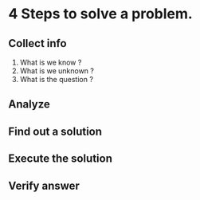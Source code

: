 # 4 Steps to solve a problem.

## Collect info
1. What is we know ?
2. What is we unknown ?
3. What is the question ?

## Analyze

## Find out a solution 

## Execute the solution

## Verify answer

